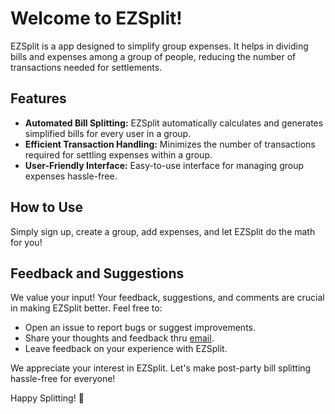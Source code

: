 # Welcome to EZSplit!

EZSplit is a app designed to simplify group expenses. It helps in dividing bills and expenses among a group of people, reducing the number of transactions needed for settlements.

## Features

- **Automated Bill Splitting:** EZSplit automatically calculates and generates simplified bills for every user in a group.
- **Efficient Transaction Handling:** Minimizes the number of transactions required for settling expenses within a group.
- **User-Friendly Interface:** Easy-to-use interface for managing group expenses hassle-free.

## How to Use

Simply sign up, create a group, add expenses, and let EZSplit do the math for you!

## Feedback and Suggestions

We value your input! Your feedback, suggestions, and comments are crucial in making EZSplit better. Feel free to:

- Open an issue to report bugs or suggest improvements.
- Share your thoughts and feedback thru [email](mailto:brandoncloudndapp@outlook.com).
- Leave feedback on your experience with EZSplit.



We appreciate your interest in EZSplit. Let's make post-party bill splitting hassle-free for everyone!

Happy Splitting! 🎉

